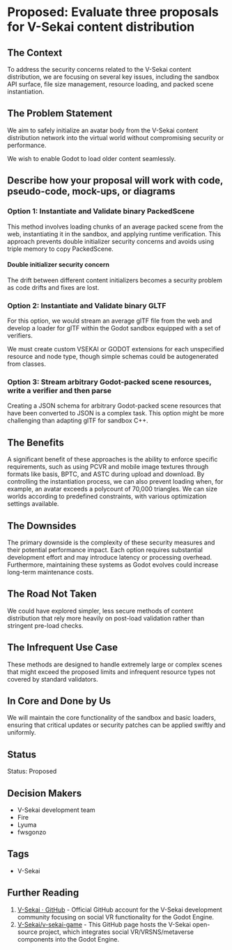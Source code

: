 # Proposed: Evaluate three proposals for V-Sekai content distribution

## The Context

To address the security concerns related to the V-Sekai content distribution, we are focusing on several key issues, including the sandbox API surface, file size management, resource loading, and packed scene instantiation.

## The Problem Statement

We aim to safely initialize an avatar body from the V-Sekai content distribution network into the virtual world without compromising security or performance.

We wish to enable Godot to load older content seamlessly.

## Describe how your proposal will work with code, pseudo-code, mock-ups, or diagrams

### Option 1: Instantiate and Validate binary PackedScene

This method involves loading chunks of an average packed scene from the web, instantiating it in the sandbox, and applying runtime verification. This approach prevents double initializer security concerns and avoids using triple memory to copy PackedScene.

#### Double initializer security concern

The drift between different content initializers becomes a security problem as code drifts and fixes are lost.

### Option 2: Instantiate and Validate binary GLTF

For this option, we would stream an average glTF file from the web and develop a loader for glTF within the Godot sandbox equipped with a set of verifiers.

We must create custom VSEKAI or GODOT extensions for each unspecified resource and node type, though simple schemas could be autogenerated from classes.

### Option 3: Stream arbitrary Godot-packed scene resources, write a verifier and then parse

Creating a JSON schema for arbitrary Godot-packed scene resources that have been converted to JSON is a complex task. This option might be more challenging than adapting glTF for sandbox C++.

## The Benefits

A significant benefit of these approaches is the ability to enforce specific requirements, such as using PCVR and mobile image textures through formats like basis, BPTC, and ASTC during upload and download. By controlling the instantiation process, we can also prevent loading when, for example, an avatar exceeds a polycount of 70,000 triangles. We can size worlds according to predefined constraints, with various optimization settings available.

## The Downsides

The primary downside is the complexity of these security measures and their potential performance impact. Each option requires substantial development effort and may introduce latency or processing overhead. Furthermore, maintaining these systems as Godot evolves could increase long-term maintenance costs.

## The Road Not Taken

We could have explored simpler, less secure methods of content distribution that rely more heavily on post-load validation rather than stringent pre-load checks.

## The Infrequent Use Case

These methods are designed to handle extremely large or complex scenes that might exceed the proposed limits and infrequent resource types not covered by standard validators.

## In Core and Done by Us

We will maintain the core functionality of the sandbox and basic loaders, ensuring that critical updates or security patches can be applied swiftly and uniformly.

## Status

Status: Proposed <!-- Draft | Proposed | Rejected | Accepted | Deprecated | Superseded by -->

## Decision Makers

- V-Sekai development team
- Fire
- Lyuma
- fwsgonzo

## Tags

- V-Sekai

## Further Reading

1. [V-Sekai · GitHub](https://github.com/v-sekai) - Official GitHub account for the V-Sekai development community focusing on social VR functionality for the Godot Engine.
2. [V-Sekai/v-sekai-game](https://github.com/v-sekai/v-sekai-game) - This GitHub page hosts the V-Sekai open-source project, which integrates social VR/VRSNS/metaverse components into the Godot Engine.
